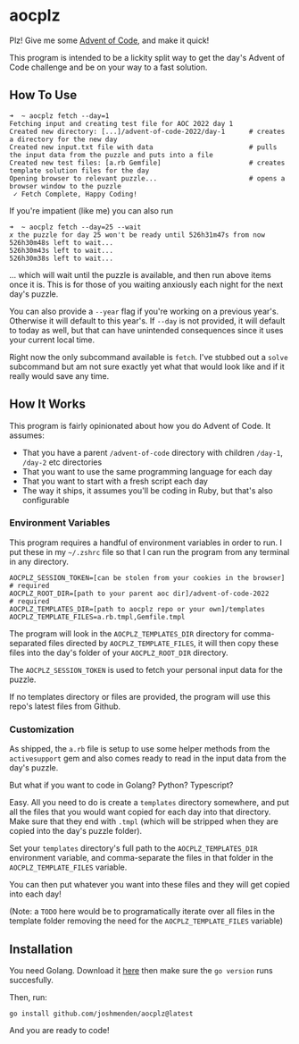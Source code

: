 # aocplz

Plz! Give me some [Advent of Code](https://adventofcode.com/), and make it quick!

This program is intended to be a lickity split way to get the day's Advent of Code challenge and be on your way to a fast solution.

## How To Use

```
➜  ~ aocplz fetch --day=1
Fetching input and creating test file for AOC 2022 day 1
Created new directory: [...]/advent-of-code-2022/day-1      # creates a directory for the new day
Created new input.txt file with data                        # pulls the input data from the puzzle and puts into a file
Created new test files: [a.rb Gemfile]                      # creates template solution files for the day
Opening browser to relevant puzzle...                       # opens a browser window to the puzzle
 ✓ Fetch Complete, Happy Coding!
```

If you're impatient (like me) you can also run
```
➜  ~ aocplz fetch --day=25 --wait
𝘹 the puzzle for day 25 won't be ready until 526h31m47s from now
526h30m48s left to wait...
526h30m43s left to wait...
526h30m38s left to wait...
```

... which will wait until the puzzle is available, and then run above items once it is. This is for those of you waiting anxiously each night for the next day's puzzle.

You can also provide a `--year` flag if you're working on a previous year's. Otherwise it will default to this year's. If `--day` is not provided, it will default to today as well, but that can have unintended consequences since it uses your current local time.

Right now the only subcommand available is `fetch`. I've stubbed out a `solve` subcommand but am not sure exactly yet what that would look like and if it really would save any time.

## How It Works

This program is fairly opinionated about how you do Advent of Code. It assumes:
* That you have a parent `/advent-of-code` directory with children `/day-1`, `/day-2` etc directories
* That you want to use the same programming language for each day
* That you want to start with a fresh script each day
* The way it ships, it assumes you'll be coding in Ruby, but that's also configurable

### Environment Variables

This program requires a handful of environment variables in order to run. I put these in my `~/.zshrc` file so that I can run the program from any terminal in any directory.

```
AOCPLZ_SESSION_TOKEN=[can be stolen from your cookies in the browser]   # required
AOCPLZ_ROOT_DIR=[path to your parent aoc dir]/advent-of-code-2022       # required
AOCPLZ_TEMPLATES_DIR=[path to aocplz repo or your own]/templates
AOCPLZ_TEMPLATE_FILES=a.rb.tmpl,Gemfile.tmpl
```

The program will look in the `AOCPLZ_TEMPLATES_DIR` directory for comma-separated files directed by `AOCPLZ_TEMPLATE_FILES`, it will then copy these files into the day's folder of your `AOCPLZ_ROOT_DIR` directory.

The `AOCPLZ_SESSION_TOKEN` is used to fetch your personal input data for the puzzle.

If no templates directory or files are provided, the program will use this repo's latest files from Github.

### Customization

As shipped, the `a.rb` file is setup to use some helper methods from the `activesupport` gem and also comes ready to read in the input data from the day's puzzle.

But what if you want to code in Golang? Python? Typescript?

Easy. All you need to do is create a `templates` directory somewhere, and put all the files that you would want copied for each day into that directory. Make sure that they end with `.tmpl` (which will be stripped when they are copied into the day's puzzle folder).

Set your `templates` directory's full path to the `AOCPLZ_TEMPLATES_DIR` environment variable, and comma-separate the files in that folder in the `AOCPLZ_TEMPLATE_FILES` variable.

You can then put whatever you want into these files and they will get copied into each day!

(Note: a `TODO` here would be to programatically iterate over all files in the template folder removing the need for the `AOCPLZ_TEMPLATE_FILES` variable)

## Installation

You need Golang. Download it [here](https://go.dev/dl/) then make sure the `go version` runs succesfully.

Then, run:
```
go install github.com/joshmenden/aocplz@latest
```

And you are ready to code!

